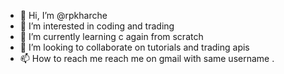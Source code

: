 - 👋 Hi, I’m @rpkharche
- 👀 I’m interested in coding and trading 
- 🌱 I’m currently learning c again from scratch
- 💞️ I’m looking to collaborate on tutorials and trading apis
- 📫 How to reach me reach me on gmail with same username . 

<!---
rpkharche/rpkharche is a ✨ special ✨ repository because its `README.md` (this file) appears on your GitHub profile.
You can click the Preview link to take a look at your changes.
--->
